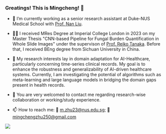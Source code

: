 ### Greatings! This is Mingcheng! 👋
- :office: I’m currently working as a senior research assistant at Duke-NUS Medical School with [Prof. Nan Liu](https://www.duke-nus.edu.sg/directory/detail/liu-nan).
  
- :man_student: I received MRes Degree at Imperial College London in 2023 on my Master Thesis "CNN-based Pipeline for Fungal Burden Quantification in Whole Slide Images" under the supervison of [Prof. Reiko Tanaka](https://www.imperial.ac.uk/people/r.tanaka). Before that, I received BEng degree from Sichuan University in China.
  
- 🌱 My research interests lay in domain adaptation for AI-Healthcare, particularly concerning time-series clinical records. My goal is to enhance the robustness and generalizability of AI-driven healthcare systems. Currently, I am investigating the potential of algorithms such as meta-learning and large language models in bridging the domain gaps present in health records.
  
- 💬 You are very welcomed to contact me regarding research-wise collaboration or working/study experience.
  
- :mailbox: How to reach me: :email: m.zhu23@nus.edu.sg; :email: mingchengzhu250@gmail.com

![](https://github-readme-stats.vercel.app/api?username=JasonZuu)
